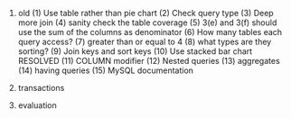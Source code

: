 1. old
(1) Use table rather than pie chart
(2) Check query type
(3) Deep more join
(4) sanity check the table coverage
(5) 3(e) and 3(f) should use the sum of the columns as denominator
(6) How many tables each query access?
(7) greater than or equal to 4
(8) what types are they sorting?
(9) Join keys and sort keys
(10) Use stacked bar chart RESOLVED
(11) COLUMN modifier
(12) Nested queries
(13) aggregates 
(14) having queries
(15) MySQL documentation

2. transactions

3. evaluation